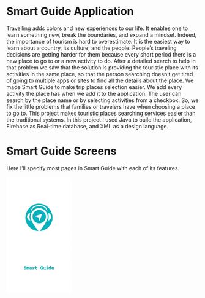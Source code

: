 # Smart Guide Application
Travelling adds colors and new experiences to our life. It enables one to learn something new, break the boundaries, and expand a mindset. Indeed, the importance of tourism is hard to overestimate. It is the easiest way to learn about a country, its culture, and the people. People’s traveling decisions are getting harder for them because every short period there is a new place to go to or a new activity to do. After a detailed search to help in that problem we saw that the solution is providing the touristic place with its activities in the same place, so that the person searching doesn’t get tired of going to multiple apps or sites to find all the details about the place. We made Smart Guide to make trip places selection easier. We add every activity the place has when we add it to the application. The user can search by the place name or by selecting activities from a checkbox. So, we fix the little problems that families or travelers have when choosing a place to go to.
This project makes touristic places searching services easier than the traditional systems.
In this project I used Java to build the application, Firebase as Real-time database, and XML as a design language.   
 # Smart Guide Screens
 Here I’ll specify most pages in Smart Guide with each of its features.
 
 <img src="images/splash.jpg" width="170" align="middle" >
